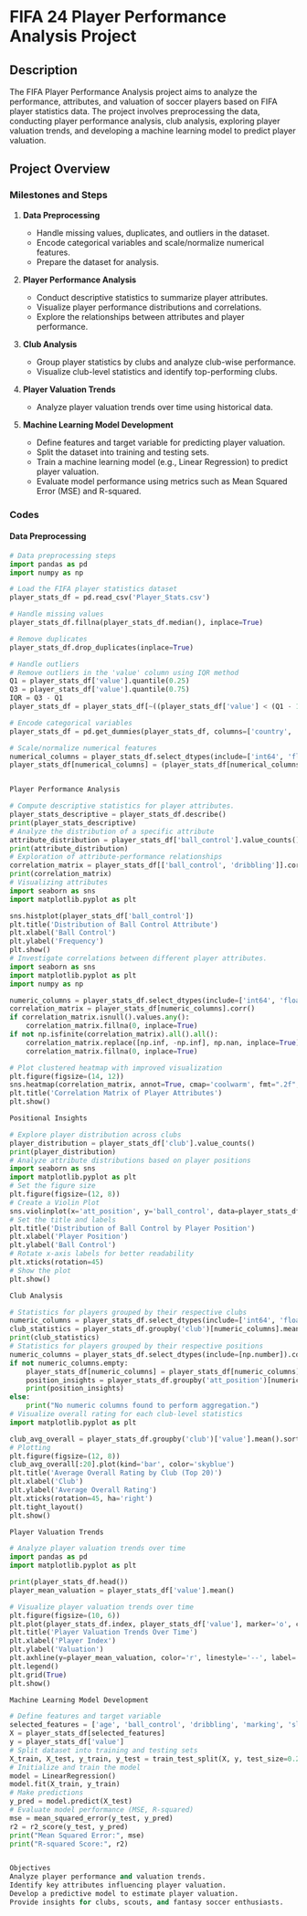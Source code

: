 # FIFA 24 Player Performance Analysis Project

## Description

The FIFA Player Performance Analysis project aims to analyze the performance, attributes, and valuation of soccer players based on FIFA player statistics data. The project involves preprocessing the data, conducting player performance analysis, club analysis, exploring player valuation trends, and developing a machine learning model to predict player valuation.

## Project Overview

### Milestones and Steps

1. **Data Preprocessing**
   - Handle missing values, duplicates, and outliers in the dataset.
   - Encode categorical variables and scale/normalize numerical features.
   - Prepare the dataset for analysis.

2. **Player Performance Analysis**
   - Conduct descriptive statistics to summarize player attributes.
   - Visualize player performance distributions and correlations.
   - Explore the relationships between attributes and player performance.

3. **Club Analysis**
   - Group player statistics by clubs and analyze club-wise performance.
   - Visualize club-level statistics and identify top-performing clubs.

4. **Player Valuation Trends**
   - Analyze player valuation trends over time using historical data.

5. **Machine Learning Model Development**
   - Define features and target variable for predicting player valuation.
   - Split the dataset into training and testing sets.
   - Train a machine learning model (e.g., Linear Regression) to predict player valuation.
   - Evaluate model performance using metrics such as Mean Squared Error (MSE) and R-squared.

### Codes

#### Data Preprocessing

```python
# Data preprocessing steps
import pandas as pd
import numpy as np

# Load the FIFA player statistics dataset
player_stats_df = pd.read_csv('Player_Stats.csv')

# Handle missing values
player_stats_df.fillna(player_stats_df.median(), inplace=True)

# Remove duplicates
player_stats_df.drop_duplicates(inplace=True)

# Handle outliers
# Remove outliers in the 'value' column using IQR method
Q1 = player_stats_df['value'].quantile(0.25)
Q3 = player_stats_df['value'].quantile(0.75)
IQR = Q3 - Q1
player_stats_df = player_stats_df[~((player_stats_df['value'] < (Q1 - 1.5 * IQR)) | (player_stats_df['value'] > (Q3 + 1.5 * IQR)))]

# Encode categorical variables
player_stats_df = pd.get_dummies(player_stats_df, columns=['country', 'club', 'att_position'])

# Scale/normalize numerical features
numerical_columns = player_stats_df.select_dtypes(include=['int64', 'float64']).columns
player_stats_df[numerical_columns] = (player_stats_df[numerical_columns] - player_stats_df[numerical_columns].min()) / (player_stats_df[numerical_columns].max() - player_stats_df[numerical_columns].min())


Player Performance Analysis

# Compute descriptive statistics for player attributes.
player_stats_descriptive = player_stats_df.describe()
print(player_stats_descriptive)
# Analyze the distribution of a specific attribute
attribute_distribution = player_stats_df['ball_control'].value_counts()
print(attribute_distribution)
# Exploration of attribute-performance relationships
correlation_matrix = player_stats_df[['ball_control', 'dribbling']].corr()
print(correlation_matrix)
# Visualizing attributes
import seaborn as sns
import matplotlib.pyplot as plt 

sns.histplot(player_stats_df['ball_control'])
plt.title('Distribution of Ball Control Attribute')
plt.xlabel('Ball Control')
plt.ylabel('Frequency')
plt.show()
# Investigate correlations between different player attributes.
import seaborn as sns
import matplotlib.pyplot as plt
import numpy as np

numeric_columns = player_stats_df.select_dtypes(include=['int64', 'float64']).columns
correlation_matrix = player_stats_df[numeric_columns].corr()
if correlation_matrix.isnull().values.any():
    correlation_matrix.fillna(0, inplace=True) 
if not np.isfinite(correlation_matrix).all().all():
    correlation_matrix.replace([np.inf, -np.inf], np.nan, inplace=True)
    correlation_matrix.fillna(0, inplace=True) 

# Plot clustered heatmap with improved visualization
plt.figure(figsize=(14, 12)) 
sns.heatmap(correlation_matrix, annot=True, cmap='coolwarm', fmt=".2f", linewidths=.5)
plt.title('Correlation Matrix of Player Attributes')
plt.show()

Positional Insights

# Explore player distribution across clubs
player_distribution = player_stats_df['club'].value_counts()
print(player_distribution)
# Analyze attribute distributions based on player positions
import seaborn as sns
import matplotlib.pyplot as plt
# Set the figure size
plt.figure(figsize=(12, 8))
# Create a Violin Plot
sns.violinplot(x='att_position', y='ball_control', data=player_stats_df)
# Set the title and labels
plt.title('Distribution of Ball Control by Player Position')
plt.xlabel('Player Position')
plt.ylabel('Ball Control')
# Rotate x-axis labels for better readability
plt.xticks(rotation=45)
# Show the plot
plt.show()

Club Analysis

# Statistics for players grouped by their respective clubs
numeric_columns = player_stats_df.select_dtypes(include=['int64', 'float64']).columns
club_statistics = player_stats_df.groupby('club')[numeric_columns].mean()
print(club_statistics)
# Statistics for players grouped by their respective positions
numeric_columns = player_stats_df.select_dtypes(include=[np.number]).columns
if not numeric_columns.empty:
    player_stats_df[numeric_columns] = player_stats_df[numeric_columns].fillna(player_stats_df[numeric_columns].median())
    position_insights = player_stats_df.groupby('att_position')[numeric_columns].mean()
    print(position_insights)
else:
    print("No numeric columns found to perform aggregation.")
# Visualize overall rating for each club-level statistics
import matplotlib.pyplot as plt

club_avg_overall = player_stats_df.groupby('club')['value'].mean().sort_values(ascending=False)
# Plotting
plt.figure(figsize=(12, 8))
club_avg_overall[:20].plot(kind='bar', color='skyblue')
plt.title('Average Overall Rating by Club (Top 20)')
plt.xlabel('Club')
plt.ylabel('Average Overall Rating')
plt.xticks(rotation=45, ha='right')
plt.tight_layout()
plt.show()

Player Valuation Trends

# Analyze player valuation trends over time
import pandas as pd
import matplotlib.pyplot as plt

print(player_stats_df.head())
player_mean_valuation = player_stats_df['value'].mean()

# Visualize player valuation trends over time
plt.figure(figsize=(10, 6))
plt.plot(player_stats_df.index, player_stats_df['value'], marker='o', color='b')
plt.title('Player Valuation Trends Over Time')
plt.xlabel('Player Index')
plt.ylabel('Valuation')
plt.axhline(y=player_mean_valuation, color='r', linestyle='--', label='Mean Valuation')
plt.legend()
plt.grid(True)
plt.show()

Machine Learning Model Development

# Define features and target variable
selected_features = ['age', 'ball_control', 'dribbling', 'marking', 'slide_tackle', 'stand_tackle', 'aggression', 'reactions', 'interceptions', 'vision', 'composure', 'crossing', 'short_pass', 'long_pass', 'acceleration', 'stamina', 'strength', 'balance', 'sprint_speed', 'agility', 'jumping', 'heading', 'shot_power', 'finishing', 'long_shots', 'curve', 'fk_acc', 'penalties', 'volleys']
X = player_stats_df[selected_features]
y = player_stats_df['value']
# Split dataset into training and testing sets
X_train, X_test, y_train, y_test = train_test_split(X, y, test_size=0.2, random_state=42)
# Initialize and train the model
model = LinearRegression()
model.fit(X_train, y_train)
# Make predictions
y_pred = model.predict(X_test)
# Evaluate model performance (MSE, R-squared)
mse = mean_squared_error(y_test, y_pred)
r2 = r2_score(y_test, y_pred)
print("Mean Squared Error:", mse)
print("R-squared Score:", r2)


Objectives
Analyze player performance and valuation trends.
Identify key attributes influencing player valuation.
Develop a predictive model to estimate player valuation.
Provide insights for clubs, scouts, and fantasy soccer enthusiasts. 
